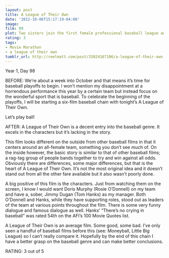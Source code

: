 ```yaml
---
layout: post
title: A League of Their Own
date: '2012-10-06T15:17:19-04:00'
image: 
film: 99
plot: Two sisters join the first female professional baseball league and struggle to help it succeed amidst their own growing rivalry.
rating: 3
tags:
- Movie Marathon
- a league of their own
tumblr_url: http://reelmatt.com/post/33024167106/a-league-of-their-own
---
```


Year 1, Day 98

BEFORE: We’re about a week into October and that means it’s time for baseball playoffs to begin. I won’t mention my disappointment at a horrendous performance this year by a certain team but instead focus on the wonderful sport that is baseball. To celebrate the beginning of the playoffs, I will be starting a six-film baseball chain with tonight’s A League of Their Own.

Let’s play ball!

AFTER: A League of Their Own is a decent entry into the baseball genre. It excels in the characters but it’s lacking in the story.

This film looks different on the outside from other baseball films in that it centers around an all-female team, something you don’t see much of. On the inside however, the basic story is similar to that of other baseball films; a rag-tag group of people bands together to try and win against all odds. Obviously there are differences, some major differences, but that is the heart of A League of Their Own. It’s not the most original idea and it doesn’t stand out from all the other fare available but it also wasn’t poorly done.

A big positive of this film is the characters. Just from watching them on the screen, I know I would want Doris Murphy (Rosie O’Donnell) on my team and have a, sober, Jimmy Dugan (Tom Hanks) as my manager. Both O’Donnell and Hanks, while they have supporting roles, stood out as leaders of the team at various points throughout the film. There is some very funny dialogue and famous dialogue as well. Hanks’ “There’s no crying in baseball” was rated 54th on the AFI’s 100 Movie Quotes list.

A League of Their Own is an average film. Some good, some bad. I’ve only seen a handful of baseball films before this (see: Moneyball, Little Big League) so I can’t really compare it. Hopefully by the end of this chain I have a better grasp on the baseball genre and can make better conclusions.

RATING: 3 out of 5
